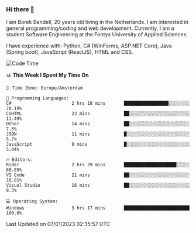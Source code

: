 ### Hi there 👋

I am Borek Bandell, 20 years old living in the Netherlands. I am interested in general programming/coding and web development. Currently, I am a student Software Engineering at the Fontys University of Applied Sciences.

I have experience with: Python, C# (WinForms, ASP.NET Core), Java (Spring boot), JavaScript (ReactJS), HTML and CSS.

<!--START_SECTION:waka-->
![Code Time](http://img.shields.io/badge/Code%20Time-330%20hrs%2053%20mins-blue)

📊 **This Week I Spent My Time On** 

```text
⌚︎ Time Zone: Europe/Amsterdam

💬 Programming Languages: 
C#                       2 hrs 18 mins       █████████████████░░░░░░░░   70.19% 
CSHTML                   22 mins             ██░░░░░░░░░░░░░░░░░░░░░░░   11.49% 
Other                    14 mins             ██░░░░░░░░░░░░░░░░░░░░░░░   7.5% 
JSON                     11 mins             █░░░░░░░░░░░░░░░░░░░░░░░░   5.7% 
JavaScript               9 mins              █░░░░░░░░░░░░░░░░░░░░░░░░   5.04%

🔥 Editors: 
Rider                    2 hrs 39 mins       ████████████████████░░░░░   80.89% 
VS Code                  21 mins             ██░░░░░░░░░░░░░░░░░░░░░░░   10.81% 
Visual Studio            16 mins             ██░░░░░░░░░░░░░░░░░░░░░░░   8.3%

💻 Operating System: 
Windows                  3 hrs 17 mins       █████████████████████████   100.0%

```


 Last Updated on 07/01/2023 02:35:57 UTC
<!--END_SECTION:waka-->

<!--**tcBorek2002/tcBorek2002** is a ✨ _special_ ✨ repository because its `README.md` (this file) appears on your GitHub profile.

Here are some ideas to get you started:

- 🔭 I’m currently working on ...
- 🌱 I’m currently learning ...
- 👯 I’m looking to collaborate on ...
- 🤔 I’m looking for help with ...
- 💬 Ask me about ...
- 📫 How to reach me: ...
- 😄 Pronouns: ...
- ⚡ Fun fact: ...
-->
